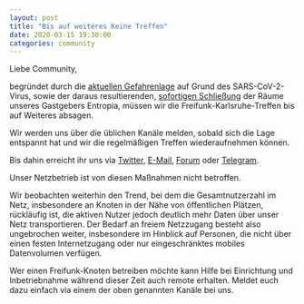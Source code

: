 ```yaml
---
layout: post
title: "Bis auf weiteres Keine Treffen"
date: 2020-03-15 19:30:00
categories: community
---
```


Liebe Community,

begründet durch die [aktuellen Gefahrenlage](https://corona.karlsruhe.de/aktuell/allgemeinverfuegung-der-stadt-karlsruhe) auf Grund des SARS-CoV-2-Virus, sowie der daraus resultierenden, [sofortigen Schließung](https://entropia.de/Hauptseite) der Räume unseres Gastgebers Entropia, müssen wir die Freifunk-Karlsruhe-Treffen bis auf Weiteres absagen.

<!--*-->

Wir werden uns über die üblichen Kanäle melden, sobald sich die Lage entspannt hat und wir die regelmäßigen Treffen wiederaufnehmen können.

Bis dahin erreicht ihr uns via [Twitter](https://twitter.com/FFKarlsruhe), [E-Mail](mailto:info@karlsruhe.freifunk.net), [Forum](https://forum.ortenau.freifunk.net/) oder [Telegram](https://t.me/ffka_bot).

Unser Netzbetrieb ist von diesen Maßnahmen nicht betroffen.

Wir beobachten weiterhin den Trend, bei dem die Gesamtnutzerzahl im Netz, insbesondere an Knoten in der Nähe von öffentlichen Plätzen, rückläufig ist, die aktiven Nutzer jedoch deutlich mehr Daten über unser Netz transportieren.
Der Bedarf an freiem Netzzugang besteht also ungebrochen weiter, insbesondere im Hinblick auf Personen, die nicht über einen festen Internetzugang oder nur eingeschränktes mobiles Datenvolumen verfügen.

Wer einen Freifunk-Knoten betreiben möchte kann Hilfe bei Einrichtung und Inbetriebnahme während dieser Zeit auch remote erhalten. Meldet euch dazu einfach via einem der oben genannten Kanäle bei uns.
